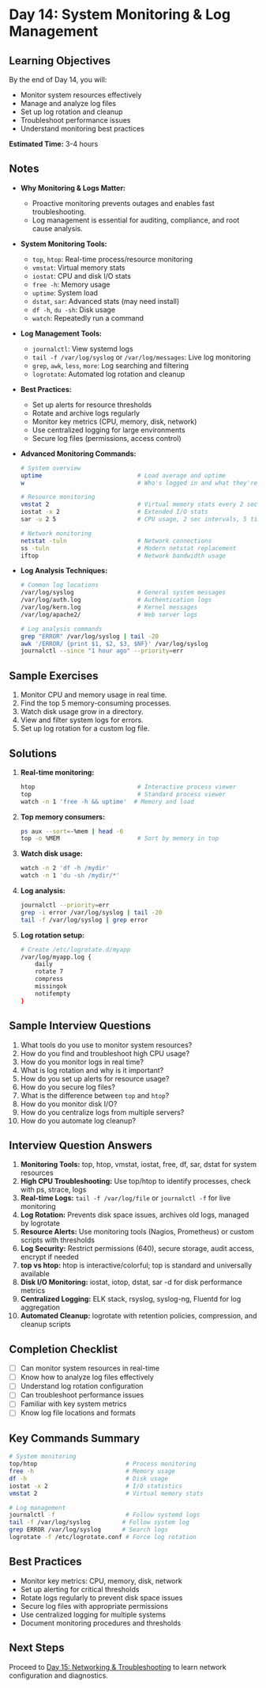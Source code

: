 # Day 14: System Monitoring & Log Management

## Learning Objectives
By the end of Day 14, you will:
- Monitor system resources effectively
- Manage and analyze log files
- Set up log rotation and cleanup
- Troubleshoot performance issues
- Understand monitoring best practices

**Estimated Time:** 3-4 hours

## Notes
- **Why Monitoring & Logs Matter:**
  - Proactive monitoring prevents outages and enables fast troubleshooting.
  - Log management is essential for auditing, compliance, and root cause analysis.

- **System Monitoring Tools:**
  - `top`, `htop`: Real-time process/resource monitoring
  - `vmstat`: Virtual memory stats
  - `iostat`: CPU and disk I/O stats
  - `free -h`: Memory usage
  - `uptime`: System load
  - `dstat`, `sar`: Advanced stats (may need install)
  - `df -h`, `du -sh`: Disk usage
  - `watch`: Repeatedly run a command

- **Log Management Tools:**
  - `journalctl`: View systemd logs
  - `tail -f /var/log/syslog` or `/var/log/messages`: Live log monitoring
  - `grep`, `awk`, `less`, `more`: Log searching and filtering
  - `logrotate`: Automated log rotation and cleanup

- **Best Practices:**
  - Set up alerts for resource thresholds
  - Rotate and archive logs regularly
  - Monitor key metrics (CPU, memory, disk, network)
  - Use centralized logging for large environments
  - Secure log files (permissions, access control)



- **Advanced Monitoring Commands:**
  ```bash
  # System overview
  uptime                           # Load average and uptime
  w                                # Who's logged in and what they're doing
  
  # Resource monitoring
  vmstat 2                         # Virtual memory stats every 2 seconds
  iostat -x 2                      # Extended I/O stats
  sar -u 2 5                       # CPU usage, 2 sec intervals, 5 times
  
  # Network monitoring
  netstat -tuln                    # Network connections
  ss -tuln                         # Modern netstat replacement
  iftop                            # Network bandwidth usage
  ```

- **Log Analysis Techniques:**
  ```bash
  # Common log locations
  /var/log/syslog                  # General system messages
  /var/log/auth.log                # Authentication logs
  /var/log/kern.log                # Kernel messages
  /var/log/apache2/                # Web server logs
  
  # Log analysis commands
  grep "ERROR" /var/log/syslog | tail -20
  awk '/ERROR/ {print $1, $2, $3, $NF}' /var/log/syslog
  journalctl --since "1 hour ago" --priority=err
  ```

## Sample Exercises
1. Monitor CPU and memory usage in real time.
2. Find the top 5 memory-consuming processes.
3. Watch disk usage grow in a directory.
4. View and filter system logs for errors.
5. Set up log rotation for a custom log file.

## Solutions
1. **Real-time monitoring:**
   ```bash
   htop                             # Interactive process viewer
   top                              # Standard process viewer
   watch -n 1 'free -h && uptime'  # Memory and load
   ```

2. **Top memory consumers:**
   ```bash
   ps aux --sort=-%mem | head -6
   top -o %MEM                      # Sort by memory in top
   ```

3. **Watch disk usage:**
   ```bash
   watch -n 2 'df -h /mydir'
   watch -n 1 'du -sh /mydir/*'
   ```

4. **Log analysis:**
   ```bash
   journalctl --priority=err
   grep -i error /var/log/syslog | tail -20
   tail -f /var/log/syslog | grep error
   ```

5. **Log rotation setup:**
   ```bash
   # Create /etc/logrotate.d/myapp
   /var/log/myapp.log {
       daily
       rotate 7
       compress
       missingok
       notifempty
   }
   ```

## Sample Interview Questions
1. What tools do you use to monitor system resources?
2. How do you find and troubleshoot high CPU usage?
3. How do you monitor logs in real time?
4. What is log rotation and why is it important?
5. How do you set up alerts for resource usage?
6. How do you secure log files?
7. What is the difference between `top` and `htop`?
8. How do you monitor disk I/O?
9. How do you centralize logs from multiple servers?
10. How do you automate log cleanup?

## Interview Question Answers
1. **Monitoring Tools:** top, htop, vmstat, iostat, free, df, sar, dstat for system resources
2. **High CPU Troubleshooting:** Use top/htop to identify processes, check with ps, strace, logs
3. **Real-time Logs:** `tail -f /var/log/file` or `journalctl -f` for live monitoring
4. **Log Rotation:** Prevents disk space issues, archives old logs, managed by logrotate
5. **Resource Alerts:** Use monitoring tools (Nagios, Prometheus) or custom scripts with thresholds
6. **Log Security:** Restrict permissions (640), secure storage, audit access, encrypt if needed
7. **top vs htop:** htop is interactive/colorful; top is standard and universally available
8. **Disk I/O Monitoring:** iostat, iotop, dstat, sar -d for disk performance metrics
9. **Centralized Logging:** ELK stack, rsyslog, syslog-ng, Fluentd for log aggregation
10. **Automated Cleanup:** logrotate with retention policies, compression, and cleanup scripts

## Completion Checklist
- [ ] Can monitor system resources in real-time
- [ ] Know how to analyze log files effectively
- [ ] Understand log rotation configuration
- [ ] Can troubleshoot performance issues
- [ ] Familiar with key system metrics
- [ ] Know log file locations and formats

## Key Commands Summary
```bash
# System monitoring
top/htop                         # Process monitoring
free -h                          # Memory usage
df -h                            # Disk usage
iostat -x 2                      # I/O statistics
vmstat 2                         # Virtual memory stats

# Log management
journalctl -f                    # Follow systemd logs
tail -f /var/log/syslog         # Follow system log
grep ERROR /var/log/syslog      # Search logs
logrotate -f /etc/logrotate.conf # Force log rotation
```

## Best Practices
- Monitor key metrics: CPU, memory, disk, network
- Set up alerting for critical thresholds
- Rotate logs regularly to prevent disk space issues
- Secure log files with appropriate permissions
- Use centralized logging for multiple systems
- Document monitoring procedures and thresholds

## Next Steps
Proceed to [Day 15: Networking & Troubleshooting](../Day_15/notes_and_exercises.md) to learn network configuration and diagnostics.
